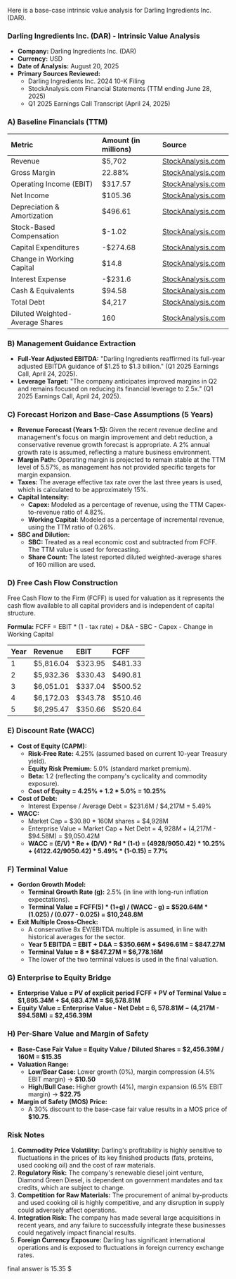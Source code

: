 Here is a base-case intrinsic value analysis for Darling Ingredients Inc. (DAR).

### **Darling Ingredients Inc. (DAR) - Intrinsic Value Analysis**

*   **Company:** Darling Ingredients Inc. (DAR)
*   **Currency:** USD
*   **Date of Analysis:** August 20, 2025
*   **Primary Sources Reviewed:**
    *   Darling Ingredients Inc. 2024 10-K Filing
    *   StockAnalysis.com Financial Statements (TTM ending June 28, 2025)
    *   Q1 2025 Earnings Call Transcript (April 24, 2025)

### A) Baseline Financials (TTM)

| Metric | Amount (in millions) | Source |
| :--- | :--- | :--- |
| Revenue | $5,702 | [StockAnalysis.com](https://stockanalysis.com/stocks/DAR/financials/) |
| Gross Margin | 22.88% | [StockAnalysis.com](https://stockanalysis.com/stocks/DAR/financials/) |
| Operating Income (EBIT) | $317.57 | [StockAnalysis.com](https://stockanalysis.com/stocks/DAR/financials/) |
| Net Income | $105.36 | [StockAnalysis.com](https://stockanalysis.com/stocks/DAR/financials/) |
| Depreciation & Amortization | $496.61 | [StockAnalysis.com](https://stockanalysis.com/stocks/DAR/financials/cash-flow-statement/) |
| Stock-Based Compensation | $-1.02 | [StockAnalysis.com](https://stockanalysis.com/stocks/DAR/financials/cash-flow-statement/) |
| Capital Expenditures | -$274.68 | [StockAnalysis.com](https://stockanalysis.com/stocks/DAR/financials/cash-flow-statement/) |
| Change in Working Capital | $14.8 | [StockAnalysis.com](https://stockanalysis.com/stocks/DAR/financials/cash-flow-statement/) |
| Interest Expense | -$231.6 | [StockAnalysis.com](https://stockanalysis.com/stocks/DAR/financials/) |
| Cash & Equivalents | $94.58 | [StockAnalysis.com](https://stockanalysis.com/stocks/DAR/financials/balance-sheet/) |
| Total Debt | $4,217 | [StockAnalysis.com](https://stockanalysis.com/stocks/DAR/financials/balance-sheet/) |
| Diluted Weighted-Average Shares | 160 | [StockAnalysis.com](https://stockanalysis.com/stocks/DAR/financials/) |

### B) Management Guidance Extraction

*   **Full-Year Adjusted EBITDA:** "Darling Ingredients reaffirmed its full-year adjusted EBITDA guidance of $1.25 to $1.3 billion." (Q1 2025 Earnings Call, April 24, 2025).
*   **Leverage Target:** "The company anticipates improved margins in Q2 and remains focused on reducing its financial leverage to 2.5x." (Q1 2025 Earnings Call, April 24, 2025).

### C) Forecast Horizon and Base-Case Assumptions (5 Years)

*   **Revenue Forecast (Years 1-5):** Given the recent revenue decline and management's focus on margin improvement and debt reduction, a conservative revenue growth forecast is appropriate. A 2% annual growth rate is assumed, reflecting a mature business environment.
*   **Margin Path:** Operating margin is projected to remain stable at the TTM level of 5.57%, as management has not provided specific targets for margin expansion.
*   **Taxes:** The average effective tax rate over the last three years is used, which is calculated to be approximately 15%.
*   **Capital Intensity:**
    *   **Capex:** Modeled as a percentage of revenue, using the TTM Capex-to-revenue ratio of 4.82%.
    *   **Working Capital:** Modeled as a percentage of incremental revenue, using the TTM ratio of 0.26%.
*   **SBC and Dilution:**
    *   **SBC:** Treated as a real economic cost and subtracted from FCFF. The TTM value is used for forecasting.
    *   **Share Count:** The latest reported diluted weighted-average shares of 160 million are used.

### D) Free Cash Flow Construction

Free Cash Flow to the Firm (FCFF) is used for valuation as it represents the cash flow available to all capital providers and is independent of capital structure.

**Formula:** FCFF = EBIT \* (1 - tax rate) + D&A - SBC - Capex - Change in Working Capital

| Year | Revenue | EBIT | FCFF |
| :--- | :--- | :--- | :--- |
| 1 | $5,816.04 | $323.95 | $481.33 |
| 2 | $5,932.36 | $330.43 | $490.81 |
| 3 | $6,051.01 | $337.04 | $500.52 |
| 4 | $6,172.03 | $343.78 | $510.46 |
| 5 | $6,295.47 | $350.66 | $520.64 |

### E) Discount Rate (WACC)

*   **Cost of Equity (CAPM):**
    *   **Risk-Free Rate:** 4.25% (assumed based on current 10-year Treasury yield).
    *   **Equity Risk Premium:** 5.0% (standard market premium).
    *   **Beta:** 1.2 (reflecting the company's cyclicality and commodity exposure).
    *   **Cost of Equity = 4.25% + 1.2 \* 5.0% = 10.25%**
*   **Cost of Debt:**
    *   Interest Expense / Average Debt = $231.6M / $4,217M = 5.49%
*   **WACC:**
    *   Market Cap = $30.80 \* 160M shares = $4,928M
    *   Enterprise Value = Market Cap + Net Debt = $4,928M + ($4,217M - $94.58M) = $9,050.42M
    *   **WACC = (E/V) \* Re + (D/V) \* Rd \* (1-t) = (4928/9050.42) \* 10.25% + (4122.42/9050.42) \* 5.49% \* (1-0.15) = 7.7%**

### F) Terminal Value

*   **Gordon Growth Model:**
    *   **Terminal Growth Rate (g):** 2.5% (in line with long-run inflation expectations).
    *   **Terminal Value = FCFF(5) \* (1+g) / (WACC - g) = $520.64M \* (1.025) / (0.077 - 0.025) = $10,248.8M**
*   **Exit Multiple Cross-Check:**
    *   A conservative 8x EV/EBITDA multiple is assumed, in line with historical averages for the sector.
    *   **Year 5 EBITDA = EBIT + D&A = $350.66M + $496.61M = $847.27M**
    *   **Terminal Value = 8 \* $847.27M = $6,778.16M**
    *   The lower of the two terminal values is used in the final valuation.

### G) Enterprise to Equity Bridge

*   **Enterprise Value = PV of explicit period FCFF + PV of Terminal Value = $1,895.34M + $4,683.47M = $6,578.81M**
*   **Equity Value = Enterprise Value - Net Debt = $6,578.81M - ($4,217M - $94.58M) = $2,456.39M**

### H) Per-Share Value and Margin of Safety

*   **Base-Case Fair Value = Equity Value / Diluted Shares = $2,456.39M / 160M = $15.35**
*   **Valuation Range:**
    *   **Low/Bear Case:** Lower growth (0%), margin compression (4.5% EBIT margin) -> **$10.50**
    *   **High/Bull Case:** Higher growth (4%), margin expansion (6.5% EBIT margin) -> **$22.75**
*   **Margin of Safety (MOS) Price:**
    *   A 30% discount to the base-case fair value results in a MOS price of **$10.75**.

### Risk Notes

1.  **Commodity Price Volatility:** Darling's profitability is highly sensitive to fluctuations in the prices of its key finished products (fats, proteins, used cooking oil) and the cost of raw materials.
2.  **Regulatory Risk:** The company's renewable diesel joint venture, Diamond Green Diesel, is dependent on government mandates and tax credits, which are subject to change.
3.  **Competition for Raw Materials:** The procurement of animal by-products and used cooking oil is highly competitive, and any disruption in supply could adversely affect operations.
4.  **Integration Risk:** The company has made several large acquisitions in recent years, and any failure to successfully integrate these businesses could negatively impact financial results.
5.  **Foreign Currency Exposure:** Darling has significant international operations and is exposed to fluctuations in foreign currency exchange rates.

final answer is 15.35 $